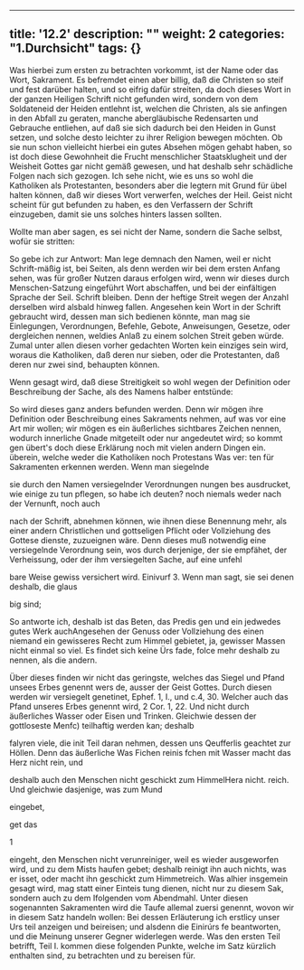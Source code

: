 
---
title: '12.2'
description: ""
weight: 2
categories: "1.Durchsicht"
tags: {}
---
<!-- Seite 570 -->

Was hierbei zum ersten zu betrachten vorkommt,
ist der Name oder das Wort, Sakrament.
Es befremdet einen aber billig, daß die Christen so
steif und fest darüber halten, und so eifrig dafür streiten,
da doch dieses Wort in der ganzen Heiligen Schrift
nicht gefunden wird, sondern von dem Soldateneid
der Heiden entlehnt ist, welchen die Christen,
als sie anfingen in den Abfall zu geraten, manche
abergläubische Redensarten und Gebrauche entliehen,
auf daß sie sich dadurch bei den Heiden in
Gunst setzen, und solche desto leichter zu ihrer Religion
bewegen möchten. Ob sie nun schon vielleicht hierbei
ein gutes Absehen mögen gehabt haben, so ist doch
diese Gewohnheit die Frucht menschlicher Staatsklugheit<!-- Seite 571 -->
und der Weisheit Gottes gar nicht gemäß
gewesen, und hat deshalb sehr schädliche Folgen nach
sich gezogen. Ich sehe nicht, wie es uns so wohl die
Katholiken als Protestanten, besonders aber die
legtern mit Grund für übel halten können, daß wir
dieses Wort verwerfen, welches der Heil. Geist nicht
scheint für gut befunden zu haben, es den Verfassern
der Schrift einzugeben, damit sie uns solches hinters
lassen sollten.

Wollte man aber sagen, es sei nicht der Name,
sondern die Sache selbst, wofür sie stritten:

So gebe ich zur Antwort: Man lege demnach den
Namen, weil er nicht Schrift-mäßig ist, bei Seiten,
als denn werden wir bei dem ersten Anfang sehen,
was für großer Nutzen daraus erfolgen wird,
wenn wir dieses durch Menschen-Satzung eingeführt
Wort abschaffen, und bei der einfältigen Sprache
der Seil. Schrift bleiben. Denn der heftige
Streit wegen der Anzahl derselben wird alsbald hinweg
fallen. Angesehen kein Wort in der Schrift gebraucht
wird, dessen man sich bedienen könnte, man
mag sie Einlegungen, Verordnungen, Befehle,
Gebote, Anweisungen, Gesetze, oder dergleichen
nennen, weldies Anlaß zu einem solchen Streit geben
würde. Zumal unter allen diesen vorher gedachten
Worten kein einziges sein wird, woraus die
Katholiken, daß deren nur sieben, oder die Protestanten,
daß deren nur zwei sind, behaupten können.

Wenn gesagt wird, daß diese Streitigkeit so
wohl wegen der Definition oder Beschreibung
der Sache, als des Namens halber entstünde:

So wird dieses ganz anders befunden werden.
Denn wir mögen ihre Definition oder Beschreibung
eines Sakraments nehmen, auf was vor eine Art
mir wollen; wir mögen es ein äußerliches sichtbares
Zeichen nennen, wodurch innerliche Gnade<!-- Seite 572 -->
mitgeteilt oder nur angedeutet wird; so kommt gen übert's doch diese Erklärung noch mit vielen andern Dingen ein. überein, welche weder die Katholiken noch Protestans Was ver: ten für Sakramenten erkennen werden. Wenn man siegelnde

sie durch den Namen versiegelnder Verordnungen nungen bes ausdrucket, wie einige zu tun pflegen, so habe ich deuten? noch niemals weder nach der Vernunft, noch auch

nach der Schrift, abnehmen können, wie ihnen diese Benennung mehr, als einer andern Christlichen und gottseligen Pflicht oder Vollziehung des Gottese dienste, zuzueignen wäre. Denn dieses muß notwendig eine versiegelnde Verordnung sein, wos durch derjenige, der sie empfähet, der Verheissung, oder der ihm versiegelten Sache, auf eine unfehl

bare Weise gewiss versichert wird. Einivurf 3. Wenn man sagt, sie sei denen deshalb, die glaus

big sind;

So antworte ich, deshalb ist das Beten, das Predis gen und ein jedwedes gutes Werk auchAngesehen der Genuss oder Vollziehung des einen niemand ein gewisseres Recht zum Himmel gebietet, ja, gewisser Massen nicht einmal so viel. Es findet sich keine Ürs fade, folce mehr deshalb zu nennen, als die andern.

Über dieses finden wir nicht das geringste, welches das Siegel und Pfand unsees Erbes genennt wers de, ausser der Geist Gottes. Durch diesen werden wir versiegelt genetinet, Ephef. 1, I., und c.4, 30. Welcher auch das Pfand unseres Erbes genennt wird, 2 Cor. 1, 22. Und nicht durch äußerliches Wasser oder Eisen und Trinken. Gleichwie dessen der gottloseste Menfc) teilhaftig werden kan; deshalb

falyren viele, die init Teil daran nehmen, dessen uns Qeufferlis geachtet zur Höllen. Denn das äußerliche Was Fichen reinis fchen mit Wasser macht das Herz nicht rein, und

deshalb auch den Menschen nicht geschickt zum HimmelHera nicht. reich. Und gleichwie dasjenige, was zum Mund

eingebet,

get das



1
<!-- Seite 573 -->
eingeht, den Menschen nicht verunreiniger, weil es wieder ausgeworfen wird, und zu dem Mists haufen gebet; deshalb reinigt ihn auch nichts, was er isset, oder macht ihn geschickt zum Himmetreich. Was alhier insgemein gesagt wird, mag statt einer Einteis tung dienen, nicht nur zu diesem Sak, sondern auch zu dem Ifolgenden vom Abendmahl. Unter diesen sogenannten Sakramenten wird die Taufe allemal zuersi genennt, wovon wir in diesem Satz handeln wollen: Bei dessen Erläuterung ich erstlicy unser Urs teil anzeigen und beireisen; und alsdenn die Einirúrs fe beantworten, und die Meinung unserer Gegner widerlegen werde. Was den ersten Teil betrifft, Teil I. kommen diese folgenden Punkte, welche im Satz kürzlich enthalten sind, zu betrachten und zu bereisen für.
